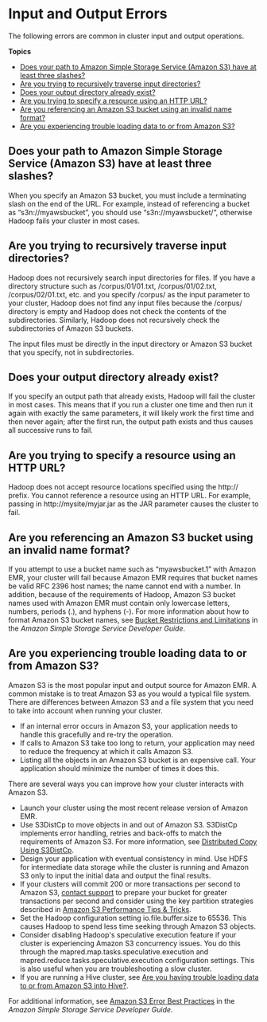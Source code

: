 # Input and Output Errors<a name="emr-troubleshoot-errors-io"></a>

The following errors are common in cluster input and output operations\.

**Topics**
+ [Does your path to Amazon Simple Storage Service \(Amazon S3\) have at least three slashes?](#threeslashes)
+ [Are you trying to recursively traverse input directories?](#recurseinput)
+ [Does your output directory already exist?](#directoryexist)
+ [Are you trying to specify a resource using an HTTP URL?](#httpurl)
+ [Are you referencing an Amazon S3 bucket using an invalid name format?](#validdnsname)
+ [Are you experiencing trouble loading data to or from Amazon S3?](#emr-troubleshoot-errors-io-1)

## Does your path to Amazon Simple Storage Service \(Amazon S3\) have at least three slashes?<a name="threeslashes"></a>

 When you specify an Amazon S3 bucket, you must include a terminating slash on the end of the URL\. For example, instead of referencing a bucket as “s3n://myawsbucket”, you should use “s3n://myawsbucket/”, otherwise Hadoop fails your cluster in most cases\. 

## Are you trying to recursively traverse input directories?<a name="recurseinput"></a>

 Hadoop does not recursively search input directories for files\. If you have a directory structure such as /corpus/01/01\.txt, /corpus/01/02\.txt, /corpus/02/01\.txt, etc\. and you specify /corpus/ as the input parameter to your cluster, Hadoop does not find any input files because the /corpus/ directory is empty and Hadoop does not check the contents of the subdirectories\. Similarly, Hadoop does not recursively check the subdirectories of Amazon S3 buckets\. 

 The input files must be directly in the input directory or Amazon S3 bucket that you specify, not in subdirectories\. 

## Does your output directory already exist?<a name="directoryexist"></a>

 If you specify an output path that already exists, Hadoop will fail the cluster in most cases\. This means that if you run a cluster one time and then run it again with exactly the same parameters, it will likely work the first time and then never again; after the first run, the output path exists and thus causes all successive runs to fail\. 

## Are you trying to specify a resource using an HTTP URL?<a name="httpurl"></a>

 Hadoop does not accept resource locations specified using the http:// prefix\. You cannot reference a resource using an HTTP URL\. For example, passing in http://mysite/myjar\.jar as the JAR parameter causes the cluster to fail\. 

## Are you referencing an Amazon S3 bucket using an invalid name format?<a name="validdnsname"></a>

 If you attempt to use a bucket name such as “myawsbucket\.1” with Amazon EMR, your cluster will fail because Amazon EMR requires that bucket names be valid RFC 2396 host names; the name cannot end with a number\. In addition, because of the requirements of Hadoop, Amazon S3 bucket names used with Amazon EMR must contain only lowercase letters, numbers, periods \(\.\), and hyphens \(\-\)\. For more information about how to format Amazon S3 bucket names, see [Bucket Restrictions and Limitations](http://docs.aws.amazon.com/AmazonS3/latest/dev//index.html?BucketRestrictions.html) in the *Amazon Simple Storage Service Developer Guide*\. 

## Are you experiencing trouble loading data to or from Amazon S3?<a name="emr-troubleshoot-errors-io-1"></a>

 Amazon S3 is the most popular input and output source for Amazon EMR\. A common mistake is to treat Amazon S3 as you would a typical file system\. There are differences between Amazon S3 and a file system that you need to take into account when running your cluster\. 
+  If an internal error occurs in Amazon S3, your application needs to handle this gracefully and re\-try the operation\. 
+  If calls to Amazon S3 take too long to return, your application may need to reduce the frequency at which it calls Amazon S3\. 
+  Listing all the objects in an Amazon S3 bucket is an expensive call\. Your application should minimize the number of times it does this\. 

 There are several ways you can improve how your cluster interacts with Amazon S3\. 
+  Launch your cluster using the most recent release version of Amazon EMR\. 
+ Use S3DistCp to move objects in and out of Amazon S3\. S3DistCp implements error handling, retries and back\-offs to match the requirements of Amazon S3\. For more information, see [Distributed Copy Using S3DistCp](http://docs.aws.amazon.com/emr/latest/ReleaseGuide/UsingEMR_s3distcp.html)\. 
+  Design your application with eventual consistency in mind\. Use HDFS for intermediate data storage while the cluster is running and Amazon S3 only to input the initial data and output the final results\. 
+  If your clusters will commit 200 or more transactions per second to Amazon S3, [contact support](https://aws.amazon.com//contact-us/) to prepare your bucket for greater transactions per second and consider using the key partition strategies described in [Amazon S3 Performance Tips & Tricks](http://aws.typepad.com/aws/2012/03/amazon-s3-performance-tips-tricks-seattle-hiring-event.html)\. 
+  Set the Hadoop configuration setting io\.file\.buffer\.size to 65536\. This causes Hadoop to spend less time seeking through Amazon S3 objects\. 
+  Consider disabling Hadoop's speculative execution feature if your cluster is experiencing Amazon S3 concurrency issues\. You do this through the mapred\.map\.tasks\.speculative\.execution and mapred\.reduce\.tasks\.speculative\.execution configuration settings\. This is also useful when you are troubleshooting a slow cluster\. 
+  If you are running a Hive cluster, see [Are you having trouble loading data to or from Amazon S3 into Hive?](emr-troubleshoot-error-hive.md#emr-troubleshoot-error-hive-3)\. 

 For additional information, see [Amazon S3 Error Best Practices](http://docs.aws.amazon.com/AmazonS3/latest/dev//ErrorBestPractices.html) in the *Amazon Simple Storage Service Developer Guide*\. 
